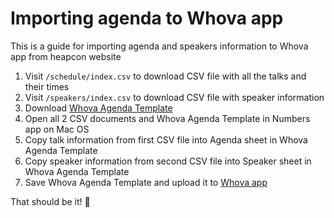 # Importing agenda to Whova app

This is a guide for importing agenda and speakers information to Whova app
from heapcon website

1. Visit `/schedule/index.csv` to download CSV file with all the talks and their times
2. Visit `/speakers/index.csv` to download CSV file with speaker information
3. Download [Whova Agenda Template](https://whova.com/static/frontend/xems/lib/files/Agenda_Track_Template.xlsx)
4. Open all 2 CSV documents and Whova Agenda Template in Numbers app on Mac OS
5. Copy talk information from first CSV file into Agenda sheet in Whova Agenda Template
6. Copy speaker information from second CSV file into Speaker sheet in Whova Agenda Template
7. Save Whova Agenda Template and upload it to [Whova app](https://whova.com/xems/view/agenda/heapc_201909/#advanced-view)

That should be it! :beers:
